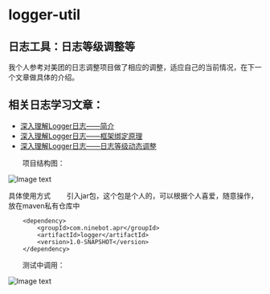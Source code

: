 # logger-util
## 日志工具：日志等级调整等
  我个人参考对美团的日志调整项目做了相应的调整，适应自己的当前情况，在下一个文章做具体的介绍。
## 相关日志学习文章：
* [深入理解Logger日志——简介](https://www.cnblogs.com/zhouguanglin/p/13803918.html)
* [深入理解Logger日志——框架绑定原理](https://www.cnblogs.com/zhouguanglin/p/13804013.html)
* [深入理解Logger日志——日志等级动态调整](https://www.cnblogs.com/zhouguanglin/p/13809806.html)


　　项目结构图：
  
   ![Image text](https://img2020.cnblogs.com/blog/1190778/202010/1190778-20201014171934548-893888604.png)
    
   具体使用方式
　　引入jar包，这个包是个人的，可以根据个人喜爱，随意操作，放在maven私有仓库中

        <dependency>
            <groupId>com.ninebot.apr</groupId>
            <artifactId>logger</artifactId>
            <version>1.0-SNAPSHOT</version>
        </dependency>
　　测试中调用：
  
  ![Image text](https://img2020.cnblogs.com/blog/1190778/202010/1190778-20201014173706426-2098082132.png)  
  
 


 
